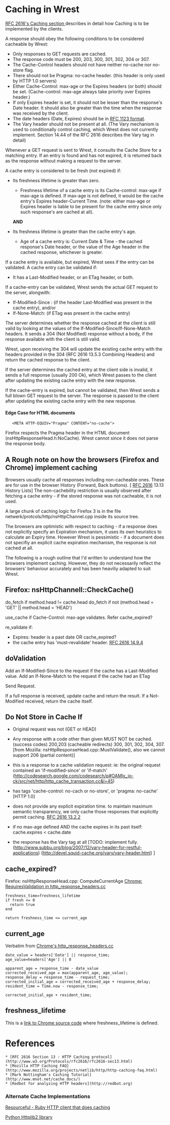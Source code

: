 # Caching in Wrest #

[RFC 2616's Caching section ](http://www.w3.org/Protocols/rfc2616/rfc2616-sec13.html) describes in detail how Caching is to be implemented by the clients.

A response should obey the following conditions to be considered cacheable by Wrest:

 * Only responses to GET requests are cached.
 * The response code must be 200, 203, 300, 301, 302, 304 or 307.
 * The Cache-Control headers should not have neither no-cache nor no-store flag.
 * There should not be Pragma: no-cache header. (this header is only used by HTTP 1.0 servers)
 * Either Cache-Control: max-age or the Expires headers (or both) should be set. (Cache-control: max-age always take priority over Expires header.)
 * If only Expires header is set, it should not be lesser than the response's Date header. It should also be greater than the time when the response was received by the client.
 * The date headers (Date, Expires) should be in [RFC 1123 format](http://www.ietf.org/rfc/rfc1123.txt).
 * The Vary header should not be present at all. (The Vary mechanism is used to conditionally control caching, which Wrest does not currently implement. Section 14.44 of the RFC 2616 describes the Vary tag in detail)

Whenever a GET request is sent to Wrest, it consults the Cache Store for a matching entry. If an entry is found and has not expired, it is returned back as the response without making a request to the server.

A cache entry is considered to be fresh (not expired) if:
	
 * Its freshness lifetime is greater than zero.
   * Freshness lifetime of a cache entry is its Cache-control: max-age if max-age is defined. If max-age is not defined, it would be the cache entry's Expires header-Current Time.
	(note: either max-age or Expires header is liable to be present for the cache entry since only such response's are cached at all).
	
	**AND**
	
 * Its freshness lifetime is greater than the cache entry's age.
   * Age of a cache entry is: Current Date & Time - the cached response's Date header, or the value of the Age header in the cached response, whichever is greater.

If a cache entry is available, but expired, Wrest sees if the entry can be validated. A cache entry can be validated if:

 * It has a Last-Modified header, or an ETag header, or both.
 
If a cache-entry can be validated, Wrest sends the actual GET request to the server, alongwith:

 * If-Modified-Since : <Last-Modified value of the cache entry> (if the header Last-Modified was present in the cache entry), and/or
 * If-None-Match: <ETag of the cache entry> (if ETag was present in the cache entry)

The server determines whether the response cached at the client is still valid by looking at the values of the If-Modified-Since/If-None-Match headers. It sends a 304 (Not Modified) response without a body, if the response available with the client is still valid.

Wrest, upon receiving the 304 will update the existing cache entry with the headers provided in the 304 (RFC 2616 13.5.3 Combining Headers) and return the cached response to the client.

If the server determines the cached entry at the client side is invalid, it sends a full response (usually 200 Ok), which Wrest passes to the client after updating the existing cache entry with the new response.

If the cache-entry is expired, but cannot be validated, then Wrest sends a full blown GET request to the server. The response is passed to the client after updating the existing cache entry with the new response.

#### Edge Case for HTML documents ####

	   <META HTTP-EQUIV="Pragma" CONTENT="no-cache">

Firefox respects the Pragma header in the HTML document (nsHttpResponseHead.h:NoCache). Wrest cannot since it does not parse the response body.


## A Rough note on how the browsers (Firefox and Chrome) implement caching ##

Browsers usually cache all responses including non-cacheable ones. These are for use in the browser History (Forward, Back buttons). [ [RFC 2616](http://www.ietf.org/rfc/rfc2616.txt) 13.13 History Lists]
The non-cachebility restriction is usually observed after fetching a cache entry - if the stored response was not cacheable, it is not used.

A large chunk of caching logic for Firefox 3 is in the file netwerk/protcols/http/nsHttpChannel.cpp inside its source tree.

The browsers are optimistic with respect to caching - if a response does not explicitly specify an Expiration mechanism, it uses its own heuristics to calculate an Expiry time. However Wrest is pessimistic - if a document does not specifiy an explicit cache expiration mechanism, the response is not cached at all.

The following is a rough outline that I'd written to understand how the browsers implement caching. However, they do not necessarily reflect the browsers' behaviour accurately and has been heaviliy adapted to suit Wrest.

## Firefox: nsHttpChannell::CheckCache() ##

do_fetch if method.head != cache.head
do_fetch if not (method.head = 'GET' || method.head = 'HEAD')

use_cache if Cache-Control: max-age validates. Refer cache_expired?

re_validate if:

 * Expires: header is a past date OR cache_expired?
 * the cache entry has 'must-revalidate' header.  [RFC 2616 14.9.4](http://www.w3.org/Protocols/rfc2616/rfc2616-sec14.html#sec14.9.4)

## doValidation ##

Add an If-Modified-Since to the request if the cache has a Last-Modified value.
Add an If-None-Match to the request if the cache had an ETag

Send Request.

If a full response is received, update cache and return the result.
If a Not-Modified received, return the cache itself.

## Do Not Store in Cache If ##

 * Original request was not (GET or HEAD)

 * Any response with a code other than given MUST NOT be cached.
  (success codes) 200,203 (cacheable redirects) 300, 301, 302, 304, 307.
  [from Mozilla: nsHttpResponseHead.cpp::MustValidate(), also we cannot support 206 (partial content)]

 * this is a response to a cache validation request: ie: the original request contained
  an 'if-modified-since' or 'if-match' (http://codesearch.google.com/codesearch/p#OAMlx_jo-ck/src/net/http/http_cache_transaction.cc&l=45)

 * has tags 'cache-control: no-cach or no-store', or 'pragma: no-cache' [HTTP 1.0]

 * does not provide any explicit expiration time. to maintain maximum semantic transparency, we only cache those responses that explicitly permit caching. [RFC 2616 13.2.2](http://www.w3.org/Protocols/rfc2616/rfc2616-sec13.html#sec13.2.2)

 * if no max-age defined AND the cache expires in its past itself: cache.expires < cache.date

 * the response has the Vary tag at all
     [TODO: implement fully.
      (http://www.subbu.org/blog/2007/12/vary-header-for-restful-applications)
      (http://devel.squid-cache.org/vary/vary-header.html) ]

	
## cache_expired? ##

Firefox: nsHttpResponseHead.cpp: ComputeCurrentAge
[Chrome: RequiresValidation in http_response_headers.cc](http://codesearch.google.com/codesearch/p?hl=en#OAMlx_jo-ck/src/net/http/http_response_headers.cc&q=RequiresValidation&exact_package=chromium&sa=N&cd=2&ct=rc)	

	freshness_time=freshness_lifetime
	if fresh <= 0
	  return true
	end

	return freshness_time <= current_age


## current_age ##

Verbatim from [Chrome's http_response_headers.cc](http://codesearch.google.com/codesearch/p?hl=en#OAMlx_jo-ck/src/net/http/http_response_headers.cc&q=RequiresValidation&exact_package=chromium&l=817)

	date_value = headers['Date'] || response_time;
	age_value=headers['Age'] || 0

	apparent_age = response_time - date_value
	corrected_received_age = max(apparent_age, age_value);
	response_delay = response_time - request_time;
	corrected_initial_age = corrected_received_age + response_delay;
	resident_time = Time.now - response_time;

	corrected_initial_age + resident_time;


## freshness_lifetime ##

This is a [link to Chrome source code](http://codesearch.google.com/codesearch/p?hl=en#OAMlx_jo-ck/src/net/http/http_response_headers.cc&q=GetFreshnessLifetime&exact_package=chromium&l=848) where freshness_lifetime is defined. 

# References #

    * [RFC 2616 Section 13 : HTTP Caching protocol](http://www.w3.org/Protocols/rfc2616/rfc2616-sec13.html)
    * [Mozilla HTTP Caching FAQ](http://www.mozilla.org/projects/netlib/http/http-caching-faq.html)
    * [Mark Nottingham's Caching Tutorial](http://www.mnot.net/cache_docs/)
    * [Redbot for analyzing HTTP headers](http://redbot.org)


### Alternate Cache Implementations ###

[Resourceful - Ruby HTTP client that does caching](https://github.com/pezra/resourceful/blob/master/lib/resourceful/response.rb#L25)

[Python Httplib2 library](http://code.google.com/p/httplib2/source/browse/python3/httplib2/__init__.py?r=c86239ee0b6271309be2374f0ebfffd4455b7fb7#237)